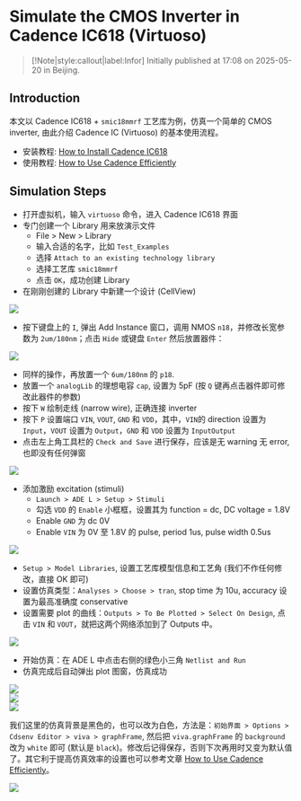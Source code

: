 # Simulate the CMOS Inverter in Cadence IC618 (Virtuoso)

> [!Note|style:callout|label:Infor]
> Initially published at 17:08 on 2025-05-20 in Beijing.

## Introduction

本文以 Cadence IC618 + `smic18mmrf` 工艺库为例，仿真一个简单的 CMOS inverter, 由此介绍 Cadence IC (Virtuoso) 的基本使用流程。 

- 安装教程: [How to Install Cadence IC618](<Electronics/How to Install Cadence IC618.md>)
- 使用教程: [How to Use Cadence Efficiently](<Electronics/How to Use Cadence Efficiently.md>)


## Simulation Steps

- 打开虚拟机，输入 `virtuoso` 命令，进入 Cadence IC618 界面
- 专门创建一个 Library 用来放演示文件
    - File > New > Library
    - 输入合适的名字，比如 `Test_Examples`
    - 选择 `Attach to an existing technology library`
    - 选择工艺库 `smic18mmrf`
    - 点击 `OK`，成功创建 Library
- 在刚刚创建的 Library 中新建一个设计 (CellView)

<div class="center"><img src="https://imagebank-0.oss-cn-beijing.aliyuncs.com/VS-PicGo/2025-05-21-17-00-29_Simulate CMOS Inverter in Cadence IC618 (Virtuoso).png"/></div>

- 按下键盘上的 `I`, 弹出 Add Instance 窗口，调用 NMOS `n18`，并修改长宽参数为 `2um/180nm`；点击 `Hide` 或键盘 `Enter` 然后放置器件：

<div class="center"><img src="https://imagebank-0.oss-cn-beijing.aliyuncs.com/VS-PicGo/2025-05-21-17-06-50_Simulate CMOS Inverter in Cadence IC618 (Virtuoso).png"/></div>

- 同样的操作，再放置一个 `6um/180nm` 的 `p18`. 
- 放置一个 `analogLib` 的理想电容 `cap`, 设置为 5pF (按 `Q` 键再点击器件即可修改此器件的参数)
- 按下 `W` 绘制走线 (narrow wire), 正确连接 inverter
- 按下 `P` 设置端口 `VIN`, `VOUT`, `GND` 和 `VDD`，其中，`VIN`的 direction 设置为 `Input`，`VOUT` 设置为 `Output`，`GND` 和 `VDD` 设置为 `InputOutput`
- 点击左上角工具栏的 `Check and Save` 进行保存，应该是无 warning 无 error, 也即没有任何弹窗

<div class="center"><img src="https://imagebank-0.oss-cn-beijing.aliyuncs.com/VS-PicGo/2025-05-21-18-27-34_Simulate CMOS Inverter in Cadence IC618 (Virtuoso).png"/></div>

- 添加激励 excitation (stimuli)
    - `Launch > ADE L > Setup > Stimuli`
    - 勾选 `VDD` 的 `Enable` 小框框，设置其为 function = dc, DC voltage = 1.8V
    - Enable `GND` 为 dc 0V
    - Enable `VIN` 为 0V 至 1.8V 的 pulse, period 1us, pulse width 0.5us

<div class="center"><img src="https://imagebank-0.oss-cn-beijing.aliyuncs.com/VS-PicGo/2025-05-21-18-28-05_Simulate CMOS Inverter in Cadence IC618 (Virtuoso).png"/></div>

- `Setup > Model Libraries`, 设置工艺库模型信息和工艺角 (我们不作任何修改，直接 OK 即可)
- 设置仿真类型：`Analyses > Choose > tran`, stop time 为 10u, accuracy 设置为最高准确度 conservative
- 设置需要 plot 的曲线：`Outputs > To Be Plotted > Select On Design`, 点击 `VIN` 和 `VOUT`，就把这两个网络添加到了 Outputs 中。

<div class="center"><img src="https://imagebank-0.oss-cn-beijing.aliyuncs.com/VS-PicGo/2025-05-21-18-28-35_Simulate CMOS Inverter in Cadence IC618 (Virtuoso).png"/></div>

- 开始仿真：在 ADE L 中点击右侧的绿色小三角 `Netlist and Run`
- 仿真完成后自动弹出 plot 图窗，仿真成功

<div class="center"><img src="https://imagebank-0.oss-cn-beijing.aliyuncs.com/VS-PicGo/2025-05-21-18-29-16_Simulate CMOS Inverter in Cadence IC618 (Virtuoso).png"/></div>
<div class="center"><img src="https://imagebank-0.oss-cn-beijing.aliyuncs.com/VS-PicGo/2025-05-21-18-32-17_Simulate CMOS Inverter in Cadence IC618 (Virtuoso).png"/></div>
<div class="center"><img src="https://imagebank-0.oss-cn-beijing.aliyuncs.com/VS-PicGo/2025-05-21-18-35-17_Simulate CMOS Inverter in Cadence IC618 (Virtuoso).png"/></div>

我们这里的仿真背景是黑色的，也可以改为白色，方法是：`初始界面 > Options > Cdsenv Editor > viva > graphFrame`, 然后把 `viva.graphFrame` 的 `background` 改为 `white` 即可 (默认是 `black`)。修改后记得保存，否则下次再用时又变为默认值了。其它利于提高仿真效率的设置也可以参考文章 [How to Use Cadence Efficiently](<Electronics/How to Use Cadence Efficiently.md>)。
<div class="center"><img src="https://imagebank-0.oss-cn-beijing.aliyuncs.com/VS-PicGo/2025-05-21-20-22-00_Simulate CMOS Inverter in Cadence IC618 (Virtuoso).png"/></div>
